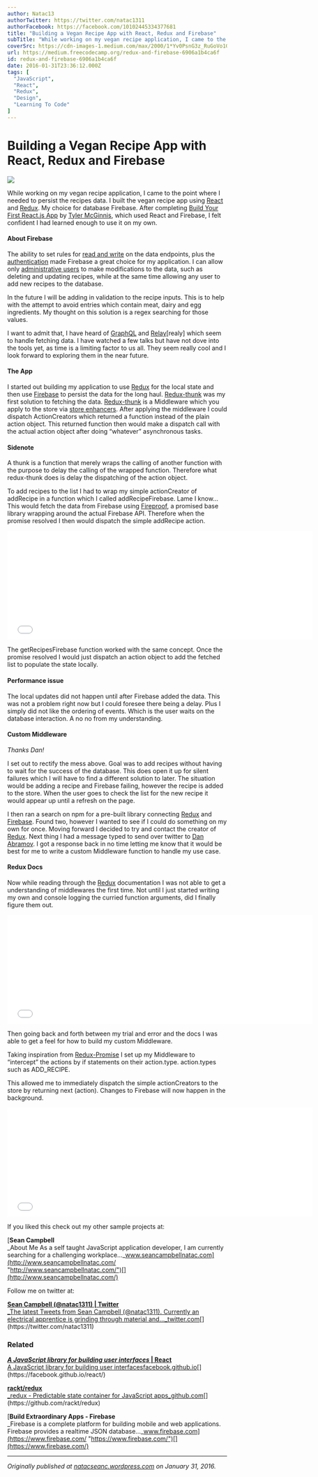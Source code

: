 ```yaml
---
author: Natac13
authorTwitter: https://twitter.com/natac1311
authorFacebook: https://facebook.com/10102445334377681
title: "Building a Vegan Recipe App with React, Redux and Firebase"
subTitle: "While working on my vegan recipe application, I came to the point where I needed to persist the recipes data. I built the vegan recipe ap..."
coverSrc: https://cdn-images-1.medium.com/max/2000/1*Yv0PsnG3z_RuGoVo1GPcOw.png
url: https://medium.freecodecamp.org/redux-and-firebase-6906a1b4ca6f
id: redux-and-firebase-6906a1b4ca6f
date: 2016-01-31T23:36:12.000Z
tags: [
  "JavaScript",
  "React",
  "Redux",
  "Design",
  "Learning To Code"
]
---
```

# Building a Vegan Recipe App with React, Redux and Firebase







![](https://cdn-images-1.medium.com/max/2000/1*Yv0PsnG3z_RuGoVo1GPcOw.png)







While working on my vegan recipe application, I came to the point where I needed to persist the recipes data. I built the vegan recipe app using [React](https://facebook.github.io/react/%22) and [Redux](https://redux.js.org/%22). My choice for database Firebase. After completing [Build Your First React.js App](https://egghead.io/series/build-your-first-react-js-application) by [Tyler McGinnis](https://medium.com/@tylermcginnis), which used React and Firebase, I felt confident I had learned enough to use it on my own.

#### About Firebase

The ability to set rules for [read and write](https://www.firebase.com/docs/security/guide/securing-data.html#section-types) on the data endpoints, plus the [authentication](https://www.firebase.com/docs/web/guide/user-auth.html#section-providers) made Firebase a great choice for my application. I can allow only [administrative users](https://www.firebase.com/docs/security/guide/user-security.html#section-variable) to make modifications to the data, such as deleting and updating recipes, while at the same time allowing any user to add new recipes to the database.

In the future I will be adding in validation to the recipe inputs. This is to help with the attempt to avoid entries which contain meat, dairy and egg ingredients. My thought on this solution is a regex searching for those values.

I want to admit that, I have heard of [GraphQL](https://graphql.org/%22) and [Relay](https://facebook.github.io/relay/%22)[realy] which seem to handle fetching data. I have watched a few talks but have not dove into the tools yet, as time is a limiting factor to us all. They seem really cool and I look forward to exploring them in the near future.

#### The App

I started out building my application to use [Redux](https://redux.js.org/%22) for the local state and then use [Firebase](https://www.firebase.com/%22) to persist the data for the long haul. [Redux-thunk](https://github.com/gaearon/redux-thunk%22) was my first solution to fetching the data. [Redux-thunk](https://github.com/gaearon/redux-thunk%22) is a Middleware which you apply to the store via [store enhancers](https://github.com/rackt/redux/blob/master/src/applyMiddleware.js). After applying the middleware I could dispatch ActionCreators which returned a function instead of the plain action object. This returned function then would make a dispatch call with the actual action object after doing “whatever” asynchronous tasks.

#### Sidenote

A thunk is a function that merely wraps the calling of another function with the purpose to delay the calling of the wrapped function. Therefore what redux-thunk does is delay the dispatching of the action object.

To add recipes to the list I had to wrap my simple actionCreator of addRecipe in a function which I called addRecipeFirebase. Lame I know… This would fetch the data from Firebase using [Fireproof](https://github.com/casetext/fireproof), a promised base library wrapping around the actual Firebase API. Therefore when the promise resolved I then would dispatch the simple addRecipe action.





<iframe width="700" height="250" src="/media/34cdcb1adf73a87264a17d7de86d53b7?postId=6906a1b4ca6f" data-media-id="34cdcb1adf73a87264a17d7de86d53b7" allowfullscreen="" frameborder="0"></iframe>





The getRecipesFirebase function worked with the same concept. Once the promise resolved I would just dispatch an action object to add the fetched list to populate the state locally.

#### Performance issue

The local updates did not happen until after Firebase added the data. This was not a problem right now but I could foresee there being a delay. Plus I simply did not like the ordering of events. Which is the user waits on the database interaction. A no no from my understanding.

#### Custom Middleware

_Thanks Dan!_

I set out to rectify the mess above. Goal was to add recipes without having to wait for the success of the database. This does open it up for silent failures which I will have to find a different solution to later. The situation would be adding a recipe and Firebase failing, however the recipe is added to the store. When the user goes to check the list for the new recipe it would appear up until a refresh on the page.

I then ran a search on npm for a pre-built library connecting [Redux](https://redux.js.org/%22) and [Firebase](https://www.firebase.com/%22). Found two, however I wanted to see if I could do something on my own for once. Moving forward I decided to try and contact the creator of [Redux](https://redux.js.org/%22). Next thing I had a message typed to send over twitter to [Dan Abramov](https://medium.com/@dan_abramov). I got a response back in no time letting me know that it would be best for me to write a custom Middleware function to handle my use case.

#### Redux Docs

Now while reading through the [Redux](https://redux.js.org/%22) documentation I was not able to get a understanding of middlewares the first time. Not until I just started writing my own and console logging the curried function arguments, did I finally figure them out.





<iframe width="700" height="250" src="/media/edbba385780891506d7db9a618c40d53?postId=6906a1b4ca6f" data-media-id="edbba385780891506d7db9a618c40d53" allowfullscreen="" frameborder="0"></iframe>





Then going back and forth between my trial and error and the docs I was able to get a feel for how to build my custom Middleware.

Taking inspiration from [Redux-Promise](https://github.com/acdlite/redux-promise%22) I set up my Middleware to “intercept” the actions by if statements on their action.type. action.types such as ADD_RECIPE.

This allowed me to immediately dispatch the simple actionCreators to the store by returning next (action). Changes to Firebase will now happen in the background.





<iframe width="700" height="250" src="/media/d0079c763271477064660cb4162b553e?postId=6906a1b4ca6f" data-media-id="d0079c763271477064660cb4162b553e" allowfullscreen="" frameborder="0"></iframe>





If you liked this check out my other sample projects at:

[**Sean Campbell**  
_About Me As a self taught JavaScript application developer, I am currently searching for a challenging workplace…_www.seancampbellnatac.com](http://www.seancampbellnatac.com/ "http://www.seancampbellnatac.com/")[](http://www.seancampbellnatac.com/)

Follow me on twitter at:

[**Sean Campbell (@natac1311) | Twitter**  
_The latest Tweets from Sean Campbell (@natac1311). Currently an electrical apprentice is grinding through material and…_twitter.com](https://twitter.com/natac1311 "https://twitter.com/natac1311")[](https://twitter.com/natac1311)

### Related

[**_A JavaScript library for building user interfaces_ | React**  
A JavaScript library for building user interfacesfacebook.github.io](https://facebook.github.io/react/ "https://facebook.github.io/react/")[](https://facebook.github.io/react/)

[**rackt/redux**  
_redux - Predictable state container for JavaScript apps_github.com](https://github.com/rackt/redux "https://github.com/rackt/redux")[](https://github.com/rackt/redux)

[**Build Extraordinary Apps - Firebase**  
_Firebase is a complete platform for building mobile and web applications. Firebase provides a realtime JSON database…_www.firebase.com](https://www.firebase.com/ "https://www.firebase.com/")[](https://www.firebase.com/)











* * *







_Originally published at_ [_natacseanc.wordpress.com_](https://natacseanc.wordpress.com/2016/01/31/redux-and-firebase/) _on January 31, 2016._








